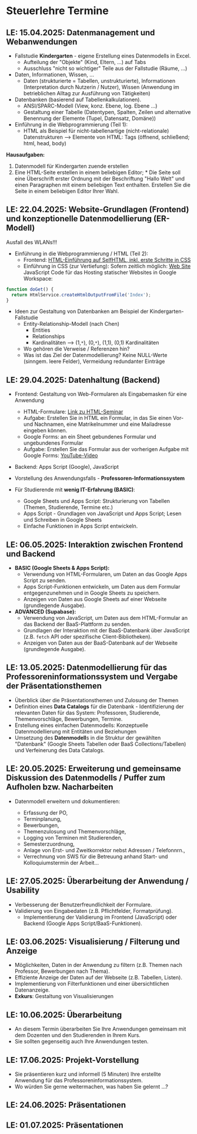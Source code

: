 # Steuerlehre Termine

## **LE: 15.04.2025**: Datenmanagement und Webanwendungen

* Fallstudie **Kindergarten** - eigene Erstellung eines Datenmodells in Excel.
  * Aufteilung der "Objekte" (Kind, Eltern, ...) auf Tabs
  * Ausschluss "nicht so wichtiger" Teile aus der Fallstudie (Räume, ...)
* Daten, Informationen, Wissen, ...
  * Daten (strukturierte = Tabellen, unstrukturierte), Informationen (Interpretation durch Nutzerin / Nutzer), Wissen (Anwendung im betrieblichen Alltag zur Ausführung von Tätigkeiten)  
* Datenbanken (basierend auf Tabellenkalkulationen).
  * ANSI/SPARC-Modell  (View, konz. Ebene, log. Ebene ...)
  * Gestaltung einer Tabelle (Datentypen, Spalten, Zeilen und alternative Benennung der Elemente (Tupel, Datensatz, Domäne))
* Einführung in die Webprogrammierung (Teil 1):
  * HTML als Beispiel für nicht-tabellenartige (nicht-relationale) Datenstrukturen  --> Elemente von HTML: Tags (öffnend, schließend; html, head, body)

**Hausaufgaben:**  

1. Datenmodell für Kindergarten zuende erstellen  
2. Eine HTML-Seite erstellen in einem beliebigen Editor;   * Die Seite soll eine Überschrift erster Ordnung mit der Beschriftung "Hallo Welt" und einen Paragraphen mit einem beliebigen Text enthalten. Erstellen Sie die Seite in einem beliebigen Editor Ihrer Wahl.

## **LE: 22.04.2025**: Website-Grundlagen (Frontend) und konzeptionelle Datenmodellierung (ER-Modell)

Ausfall des WLANs!!!

* Einführung in die Webprogrammierung / HTML (Teil 2):  
  * Frontend: [HTML-Einführung auf SelfHTML, inkl. erste Schritte in CSS](https://wiki.selfhtml.org/wiki/Einstieg_in_HTML/Erste_Schritte)
  * Einführung in CSS (zur Vertiefung): Sofern zeitlich möglich: [Web Site](https://www.w3schools.com/Css/default.asp)  
JavaScript Code für das Hosting statischer Websites in Google Workspace:

```JavaScript
function doGet() {
  return HtmlService.createHtmlOutputFromFile('Index');
}
```

* Ideen zur Gestaltung von Datenbanken am Beispiel der Kindergarten-Fallstudie
  * Entity-Relationship-Modell (nach Chen)
    * Entities
    * Relationships
    * Kardinalitäten --> (1,`*`), (0,`*`), (1,1), (0,1) Kardinalitäten
  * Wo gehören die Verweise / Referenzen hin?
  * Was ist das Ziel der Datenmodellierung? Keine NULL-Werte (sinngem. leere Felder), Vermeidung redundanter Einträge

## **LE: 29.04.2025**: Datenhaltung (Backend)

* Frontend: Gestaltung von Web-Formularen als Eingabemasken für eine Anwendung
  * HTML-Formulare: [Link zu HTML-Seminar](https://www.html-seminar.de/formulare.htm)
  * Aufgabe: Erstellen Sie in HTML ein Formular, in das Sie einen Vor- und Nachnamen, eine Matrikelnummer und eine Mailadresse eingeben können.  
  * Google Forms: an ein Sheet gebundenes Formular und ungebundenes Formular
  * Aufgabe: Erstellen Sie das Formular aus der vorherigen Aufgabe mit Google Forms: [YouTube-Video](https://youtu.be/5K4le-zJhfQ?si=L_brYyiURWke0JPu)

* Backend: Apps Script (Google), JavaScript  
  
* Vorstellung des Anwendungsfalls - **Professoren-Informationssystem**  
  
* Für Studierende mit **wenig IT-Erfahrung (BASIC)**:  
  * Google Sheets und Apps Script: Strukturierung von Tabellen (Themen, Studierende, Termine etc.)  
  * Apps Script - Grundlagen von JavaScript und Apps Script; Lesen und Schreiben in Google Sheets
  * Einfache Funktionen in Apps Script entwickeln.

## **LE: 06.05.2025**: Interaktion zwischen Frontend und Backend  

* **BASIC (Google Sheets & Apps Script):**
  * Verwendung von HTML-Formularen, um Daten an das Google Apps Script zu senden.
  * Apps Script-Funktionen entwickeln, um Daten aus dem Formular entgegenzunehmen und in Google Sheets zu speichern.
  * Anzeigen von Daten aus Google Sheets auf einer Webseite (grundlegende Ausgabe).
* **ADVANCED (Supabase):**
  * Verwendung von JavaScript, um Daten aus dem HTML-Formular an das Backend der BaaS-Plattform zu senden.
  * Grundlagen der Interaktion mit der BaaS-Datenbank über JavaScript (z.B. `fetch` API oder spezifische Client-Bibliotheken).
  * Anzeigen von Daten aus der BaaS-Datenbank auf der Webseite (grundlegende Ausgabe).

## **LE: 13.05.2025**: Datenmodellierung für das Professoreninformationssystem und Vergabe der Präsentationsthemen

* Überblick über die Präsentationsthemen und Zulosung der Themen  
* Definition eines **Data Catalogs** für die Datenbank - Identifizierung der relevanten Daten für das System: Professoren, Studierende, Themenvorschläge, Bewerbungen, Termine.
* Erstellung eines einfachen Datenmodells: Konzeptuelle Datenmodellierung  mit Entitäten und Beziehungen
* Umsetzung des **Datenmodell**s in die Struktur der gewählten "Datenbank" (Google Sheets Tabellen oder BaaS Collections/Tabellen) und Verfeinerung des Data Catalogs.

## **LE: 20.05.2025**: Erweiterung und gemeinsame Diskussion des Datenmodells / Puffer zum Aufholen bzw. Nacharbeiten

* Datenmodell erweitern und dokumentieren:

  * Erfassung der PO,  
  * Terminplanung,  
  * Bewerbungen,  
  * Themenzulosung und Themenvorschläge,  
  * Logging von Terminen mit Studierenden,  
  * Semesterzuordnung,  
  * Anlage von Erst- und Zweitkorrektor nebst Adressen / Telefonnrn.,
  * Verrechnung von SWS für die Betreuung anhand Start- und Kolloquiumstermin der Arbeit...

## **LE: 27.05.2025**: Überarbeitung der Anwendung / Usability

* Verbesserung der Benutzerfreundlichkeit der Formulare.
* Validierung von Eingabedaten (z.B. Pflichtfelder, Formatprüfung).
  * Implementierung der Validierung im Frontend (JavaScript) oder Backend (Google Apps Script/BaaS-Funktionen).

## **LE: 03.06.2025**: Visualisierung / Filterung und Anzeige

* Möglichkeiten, Daten in der Anwendung zu filtern (z.B. Themen nach Professor, Bewerbungen nach Thema).
* Effiziente Anzeige der Daten auf der Webseite (z.B. Tabellen, Listen).
* Implementierung von Filterfunktionen und einer übersichtlichen Datenanzeige.
* **Exkurs**: Gestaltung von Visualisierungen

## **LE: 10.06.2025**: Überarbeitung

* An diesem Termin überarbeiten Sie Ihre Anwendungen gemeinsam mit dem Dozenten und den Studierenden in Ihrem Kurs.  
* Sie sollten gegenseitig auch Ihre Anwendungen testen.

## **LE: 17.06.2025**: Projekt-Vorstellung  

* Sie präsentieren kurz und informell (5 Minuten) Ihre erstellte Anwendung für das Professoreninformationssystem.  
* Wo würden Sie gerne weitermachen, was haben Sie gelernt ...?  

## **LE: 24.06.2025**: Präsentationen

## **LE: 01.07.2025**: Präsentationen
